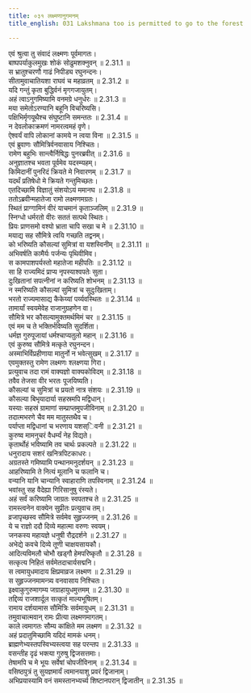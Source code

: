 ```yaml
---
title: ०३१ लक्ष्मणानुगमनम्
title_english: 031 Lakshmana too is permitted to go to the forest

---
```

<div class="audioEmbed"  caption="श्रीराम-हरिसीताराममूर्ति-घनपाठिभ्यां वचनम्" src="https://archive.org/download/Ramayana-recitation-Sriram-harisItArAmamUrti-Ghanapaati-v2/Kanda_2/Kanda_2_AYK-031-Lakshmanaanugamana_Pradhana.mp3"></div>

  
एवं श्रुत्वा तु संवादं लक्ष्मणः पूर्वमागतः।  
बाष्पपर्याकुलमुखः शोकं सोढुमशक्नुवन् ॥ 2.31.1 ॥   
स भ्रातुश्चरणौ गाढं निपीड्य रघुनन्दनः।  
सीतामुवाचातियशा राघवं च महाव्रतम् ॥ 2.31.2 ॥   
यदि गन्तुं कृता बुद्धिर्वनं मृगगजायुतम्।  
अहं त्वाऽनुगमिष्यामि वनमग्रे धनुर्धरः ॥ 2.31.3 ॥   
मया समेतोऽरण्यानि बहूनि विचरिष्यसि।  
पक्षिभिर्मृगयूथैश्च संघुष्टानि समन्ततः ॥ 2.31.4 ॥   
न देवलोकाक्रमणं नामरत्वमहं वृणे।  
ऐश्वर्यं वापि लोकानां कामये न त्वया विना ॥ 2.31.5 ॥   
एवं ब्रुवाणः सौमित्रिर्वनवासाय निश्चितः।  
रामेण बहुभिः सान्त्वैर्निषिद्धः पुनरब्रवीत् ॥ 2.31.6 ॥   
अनुज्ञातश्च भवता पूर्वमेव यदस्म्यहम्।  
किमिदानीं पुनरिदं क्रियते मे निवारणम् ॥ 2.31.7 ॥   
यदर्थं प्रतिषेधो मे क्रियते गन्तुमिच्छतः।  
एतदिच्छामि विज्ञातुं संशयोऽयं ममानघ ॥ 2.31.8 ॥   
ततोऽब्रवीन्महातेजा रामो लक्ष्मणमग्रतः।  
स्थितं प्राग्गामिनं वीरं याचमानं कृताञ्जलिम् ॥ 2.31.9 ॥   
स्निग्धो धर्मरतो वीरः सततं सत्पथे स्थितः।  
प्रियः प्राणसमो वश्यो भ्राता चापि सखा च मे ॥ 2.31.10 ॥   
मयाद्य सह सौमित्रे त्वयि गच्छति तद्वनम्।  
को भरिष्यति कौसल्यां सुमित्रां वा यशस्विनीम् ॥ 2.31.11 ॥   
अभिवर्षति कामैर्यः पर्जन्यः पृथिवीमिव।  
स कामपाशपर्यस्तो महातेजा महीपतिः ॥ 2.31.12 ॥   
सा हि राज्यमिदं प्राप्य नृपस्याश्वपतेः सुता।  
दुःखितानां सपत्नीनां न करिष्यति शोभनम् ॥ 2.31.13 ॥   
न स्मरिष्यति कौसल्यां सुमित्रां च सुदुःखिताम्।  
भरतो राज्यमासाद्य कैकेय्यां पर्य्यवस्थितः ॥ 2.31.14 ॥   
तामार्यां स्वयमेवेह राजानुग्रहणेन वा।  
सौमित्रे भर कौसल्यामुक्तमर्थमिमं चर ॥ 2.31.15 ॥   
एवं मम च ते भक्तिर्भविष्यति सुदर्शिता।  
धर्मज्ञ गुरुपूजायां धर्मश्चाप्यतुलो महान् ॥ 2.31.16 ॥   
एवं कुरुष्व सौमित्रे मत्कृते रघुनन्दन।  
अस्माभिर्विप्रहीणाया मातुर्नो न भवेत्सुखम् ॥ 2.31.17 ॥   
एवमुक्तस्तु रामेण लक्ष्मणः श्लक्ष्णया गिरा।  
प्रत्युवाच तदा रामं वाक्यज्ञो वाक्यकोविदम् ॥ 2.31.18 ॥   
तवैव तेजसा वीर भरतः पूजयिष्यति।  
कौसल्यां च सुमित्रां च प्रयतो नात्र संशयः ॥ 2.31.19 ॥   
कौसल्या बिभृयादार्या सहस्रमपि मद्विधान्।  
यस्याः सहस्रं ग्रामाणां सम्प्राप्तमुपजीविनाम् ॥ 2.31.20 ॥   
तदात्मभरणे चैव मम मातुस्तथैव च।  
पर्याप्ता मद्विधानां च भरणाय यशस्िवनी ॥ 2.31.21 ॥   
कुरुष्व मामनुचरं वैधर्म्यं नेह विद्यते।  
कृतार्थोहं भविष्यामि तव चार्थः प्रकल्पते ॥ 2.31.22 ॥   
धनुरादाय सशरं खनित्रपिटकाधरः।  
अग्रतस्ते गमिष्यामि पन्थानमनुदर्शयन् ॥ 2.31.23 ॥   
आहरिष्यामि ते नित्यं मूलानि च फलानि च।  
वन्यानि यानि चान्यानि स्वाहाराणि तपस्विनाम् ॥ 2.31.24 ॥   
भवांस्तु सह वैदेह्या गिरिसानुषु रंस्यते।  
अहं सर्वं करिष्यामि जाग्रतः स्वपतश्च ते ॥ 2.31.25 ॥   
रामस्त्वनेन वाक्येन सुप्रीतः प्रत्युवाच तम्।  
व्रजापृच्छस्व सौमित्रे सर्वमेव सुहृज्जनम् ॥ 2.31.26 ॥   
ये च राज्ञो ददौ दिव्ये महात्मा वरुणः स्वयम्।  
जनकस्य महायज्ञे धनुषी रौद्रदर्शने ॥ 2.31.27 ॥   
अभेद्ये कवचे दिव्ये तूणी चाक्षयसायकौ।  
आदित्यविमलौ चोभौ खड्गौ हेमपरिष्कृतौ ॥ 2.31.28 ॥   
सत्कृत्य निहितं सर्वमेतदाचार्यसद्मनि।  
स त्वमायुधमादाय क्षिप्रमाव्रज लक्ष्मण ॥ 2.31.29 ॥   
स सुहृज्जनमामन्त्र्य वनवासाय निश्चितः।  
इक्ष्वाकुगुरुमागम्य जग्राहायुधमुत्तमम् ॥ 2.31.30 ॥   
तद्दिव्यं राजशार्दूल सत्कृतं माल्यभूषितम्।  
रामाय दर्शयामास सौमित्रिः सर्वमायुधम् ॥ 2.31.31 ॥   
तमुवाचात्मवान् रामः प्रीत्या लक्ष्मणमागतम्।  
काले त्वमागतः सौम्य कांक्षिते मम लक्ष्मण ॥ 2.31.32 ॥   
अहं प्रदातुमिच्छामि यदिदं मामकं धनम्।  
ब्राह्मणेभ्यस्तपस्विभ्यस्त्वया सह परन्तप ॥ 2.31.33 ॥   
वसन्तीह दृढं भक्त्या गुरुषु द्विजसत्तमाः।  
तेषामपि च मे भूयः सर्वेषां चोपजीविनाम् ॥ 2.31.34 ॥   
वसिष्ठपुत्रं तु सुयज्ञमार्यं त्वमानयाशु प्रवरं द्विजानाम्।  
अभिप्रयास्यामि वनं समस्तानभ्यर्च्य शिष्टानपरान् द्विजातीन् ॥ 2.31.35 ॥   